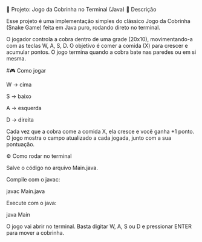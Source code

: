 🐍 Projeto: Jogo da Cobrinha no Terminal (Java)
📖 Descrição

Esse projeto é uma implementação simples do clássico Jogo da Cobrinha (Snake Game) feita em Java puro, rodando direto no terminal.

O jogador controla a cobra dentro de uma grade (20x10), movimentando-a com as teclas W, A, S, D.
O objetivo é comer a comida (X) para crescer e acumular pontos.
O jogo termina quando a cobra bate nas paredes ou em si mesma.

#🎮 Como jogar

W → cima

S → baixo

A → esquerda

D → direita

Cada vez que a cobra come a comida X, ela cresce e você ganha +1 ponto.
O jogo mostra o campo atualizado a cada jogada, junto com a sua pontuação.

⚙️ Como rodar no terminal

Salve o código no arquivo Main.java.

Compile com o javac:

javac Main.java


Execute com o java:

java Main


O jogo vai abrir no terminal. Basta digitar W, A, S ou D e pressionar ENTER para mover a cobrinha.
